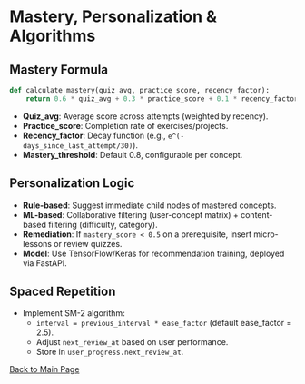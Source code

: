 # Mastery, Personalization & Algorithms

## Mastery Formula

```python
def calculate_mastery(quiz_avg, practice_score, recency_factor):
    return 0.6 * quiz_avg + 0.3 * practice_score + 0.1 * recency_factor
```

- **Quiz_avg**: Average score across attempts (weighted by recency).
- **Practice_score**: Completion rate of exercises/projects.
- **Recency_factor**: Decay function (e.g., `e^(-days_since_last_attempt/30)`).
- **Mastery_threshold**: Default 0.8, configurable per concept.

## Personalization Logic

- **Rule-based**: Suggest immediate child nodes of mastered concepts.
- **ML-based**: Collaborative filtering (user-concept matrix) + content-based filtering (difficulty, category).
- **Remediation**: If `mastery_score < 0.5` on a prerequisite, insert micro-lessons or review quizzes.
- **Model**: Use TensorFlow/Keras for recommendation training, deployed via FastAPI.

## Spaced Repetition

- Implement SM-2 algorithm:
  - `interval = previous_interval * ease_factor` (default ease_factor = 2.5).
  - Adjust `next_review_at` based on user performance.
  - Store in `user_progress.next_review_at`.

[Back to Main Page](./index.md)